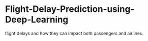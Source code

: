 # Flight-Delay-Prediction-using-Deep-Learning
flight delays and how they can impact both passengers and airlines. 
